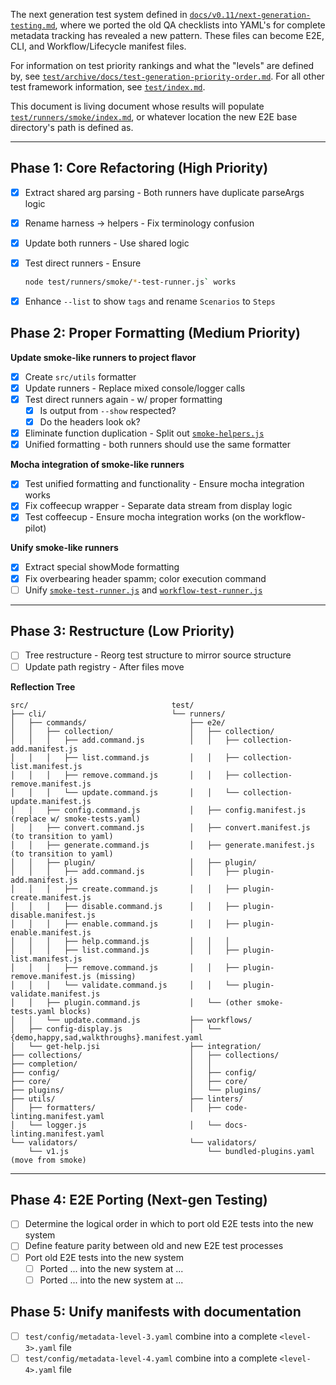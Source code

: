 The next generation test system defined in [`docs/v0.11/next-generation-testing.md`](../../docs/v0.11/next-generation-testing.md), where we ported the old QA checklists into YAML's for complete metadata tracking has revealed a new pattern.  These files can become E2E, CLI, and Workflow/Lifecycle manifest files.

For information on test priority rankings and what the "levels" are defined by,
see [`test/archive/docs/test-generation-priority-order.md`](../archive/docs/test-generation-priority-order.md).  For all other test framework information, see [`test/index.md`](../index.md).  

This document is living document whose results will populate [`test/runners/smoke/index.md`](smoke/index.md),
or whatever location the new E2E base directory's path is defined as.

---

## Phase 1: Core Refactoring (High Priority)

- [x] Extract shared arg parsing - Both runners have duplicate parseArgs logic  
- [x] Rename harness → helpers - Fix terminology confusion  
- [x] Update both runners - Use shared logic  
- [x] Test direct runners - Ensure 
     ```bash
     node test/runners/smoke/*-test-runner.js` works
     ```
- [x] Enhance `--list` to show `tags` and rename `Scenarios` to `Steps`


## Phase 2: Proper Formatting (Medium Priority)

**Update smoke-like runners to project flavor**
- [x] Create `src/utils` formatter 
- [x] Update runners - Replace mixed console/logger calls  
- [x] Test direct runners again - w/ proper formatting 
  - [x] Is output from `--show` respected?
  - [x] Do the headers look ok?
- [x] Eliminate function duplication - Split out [`smoke-helpers.js`](smoke/smoke-helpers.js)
- [x] Unified formatting - both runners should use the same formatter

**Mocha integration of smoke-like runners**
- [x] Test unified formatting and functionality - Ensure mocha integration works
- [x] Fix coffeecup wrapper - Separate data stream from display logic  
- [x] Test coffeecup - Ensure mocha integration works (on the workflow-pilot) 

**Unify smoke-like runners**
- [x] Extract special showMode formatting
- [x] Fix overbearing header spamm; color execution command
- [ ] Unify [`smoke-test-runner.js`](smoke/smoke-test-runner.js) and [`workflow-test-runner.js`](smoke/workflow-test-runner.js)

---

## Phase 3: Restructure (Low Priority)

- [ ] Tree restructure  - Reorg test structure to mirror source structure
- [ ] Update path registry - After files move  

**Reflection Tree**
```
src/                                test/
├── cli/                            └── runners/
│   ├── commands/                       ├── e2e/     
│   │   ├── collection/                 │   ├── collection/
│   │   │   ├── add.command.js          │   │   ├── collection-add.manifest.js
│   │   │   ├── list.command.js         │   │   ├── collection-list.manifest.js
│   │   │   ├── remove.command.js       │   │   ├── collection-remove.manifest.js
│   │   │   └── update.command.js       │   │   └── collection-update.manifest.js
│   │   ├── config.command.js           │   ├── config.manifest.js (replace w/ smoke-tests.yaml)
│   │   ├── convert.command.js          │   ├── convert.manifest.js (to transition to yaml)
│   │   ├── generate.command.js         │   ├── generate.manifest.js (to transition to yaml)
│   │   ├── plugin/                     │   ├── plugin/
│   │   │   ├── add.command.js          │   │   ├── plugin-add.manifest.js
│   │   │   ├── create.command.js       │   │   ├── plugin-create.manifest.js
│   │   │   ├── disable.command.js      │   │   ├── plugin-disable.manifest.js
│   │   │   ├── enable.command.js       │   │   ├── plugin-enable.manifest.js
│   │   │   ├── help.command.js         │   │   │
│   │   │   ├── list.command.js         │   │   ├── plugin-list.manifest.js
│   │   │   ├── remove.command.js       │   │   ├── plugin-remove.manifest.js (missing)
│   │   │   └── validate.command.js     │   │   └── plugin-validate.manifest.js
│   │   ├── plugin.command.js           │   └── (other smoke-tests.yaml blocks)  
│   │   └── update.command.js           ├── workflows/   
│   ├── config-display.js               │   └── {demo,happy,sad,walkthroughs}.manifest.yaml
│   └── get-help.jsi                    ├── integration/
├── collections/                        │   ├── collections/
├── completion/                         │   │
├── config/                             │   ├── config/
├── core/                               │   ├── core/
├── plugins/                            │   └── plugins/
├── utils/                              ├── linters/
│   ├── formatters/                     │   ├── code-linting.manifest.yaml
│   └── logger.js                       │   └── docs-linting.manifest.yaml
└── validators/                         └── validators/
    └── v1.js                               └── bundled-plugins.yaml (move from smoke) 

```

---

## Phase 4: E2E Porting (Next-gen Testing)

- [ ] Determine the logical order in which to port old E2E tests into the new system
- [ ] Define feature parity between old and new E2E test processes
- [ ] Port old E2E tests into the new system
  - [ ] Ported ... into the new system at ...
  - [ ] Ported ... into the new system at ...

## Phase 5: Unify manifests with documentation

- [ ] `test/config/metadata-level-3.yaml` combine into a complete `<level-3>.yaml` file
- [ ] `test/config/metadata-level-4.yaml` combine into a complete `<level-4>.yaml` file
